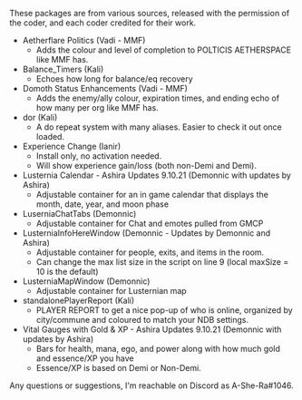 These packages are from various sources, released with the permission of the coder, and each coder credited for their work.

 - Aetherflare Politics (Vadi - MMF)
   - Adds the colour and level of completion to POLTICIS AETHERSPACE <bubble> like MMF has.
 - Balance_Timers (Kali)
   - Echoes how long for balance/eq recovery
 - Domoth Status Enhancements (Vadi - MMF)
   - Adds the enemy/ally colour, expiration times, and ending echo of how many per org like MMF has.
 - dor (Kali)
   - A do repeat system with many aliases. Easier to check it out once loaded.
 - Experience Change (Ianir)
    - Install only, no activation needed.
    - Will show experience gain/loss (both non-Demi and Demi).
 - Lusternia Calendar - Ashira Updates 9.10.21 (Demonnic with updates by Ashira)
   - Adjustable container for an in game calendar that displays the month, date, year, and moon phase
 - LuserniaChatTabs (Demonnic)
   - Adjustable container for Chat and emotes pulled from GMCP
 - LusterniaInfoHereWindow (Demonnic - Updates by Demonnic and Ashira)
   - Adjustable container for people, exits, and items in the room.
   - Can change the max list size in the script on line 9 (local maxSize = 10 is the default)
 - LusterniaMapWindow (Demonnic)
   - Adjustable container for Lusternian map
 - standalonePlayerReport (Kali)
   - PLAYER REPORT to get a nice pop-up of who is online, organized by city/commune and coloured to match your NDB settings.
 - Vital Gauges with Gold & XP - Ashira Updates 9.10.21 (Demonnic with updates by Ashira)
   - Bars for health, mana, ego, and power along with how much gold and essence/XP you have
   - Essence/XP is based on Demi or Non-Demi.

Any questions or suggestions, I'm reachable on Discord as A-She-Ra#1046.